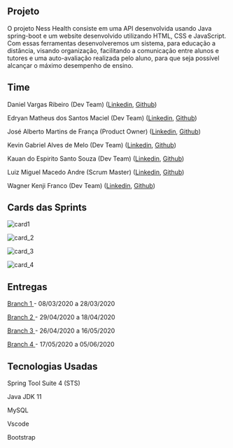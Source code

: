 
## Projeto

O projeto Ness Health consiste em uma API desenvolvida usando Java spring-boot e um website desenvolvido utilizando HTML, CSS e JavaScript. Com essas ferramentas desenvolveremos um sistema, para educação a distância, visando organização, facilitando a comunicação entre alunos e tutores e uma auto-avaliação realizada pelo aluno, para que seja possível alcançar o máximo desempenho de ensino.

## Time

Daniel Vargas Ribeiro (Dev Team)
([Linkedin](https://www.linkedin.com/in/daniel-vargas-8b806a184/),
[Github](https://github.com/DanVargaa))

Edryan Matheus dos Santos Maciel (Dev Team)
([Linkedin](https://www.linkedin.com/in/edryan-maciel-43538b198/),
[Github](https://github.com/edryan25))

José Alberto Martins de França  (Product Owner)
([Linkedin](https://www.linkedin.com/mwlite/in/jos%C3%A9-alberto-martins-de-fran%C3%A7a-041506170),
[Github](https://github.com/BettoFranca))

Kevin Gabriel Alves de Melo (Dev Team)
([Linkedin](https://www.linkedin.com/in/kevin-melo-1004/),
[Github](https://github.com/kevingabrielmelo))

Kauan do Espirito Santo Souza (Dev Team)
([Linkedin](https://www.linkedin.com/in/kauan-souza-284bb71b1/),
[Github](https://github.com/Kauiaiai))

Luiz Miguel Macedo Andre (Scrum Master)
([Linkedin](https://www.linkedin.com/in/luiz-miguel-475347193/),
[Github](https://github.com/Salitop))

Wagner Kenji Franco (Dev Team)
([Linkedin](https://www.linkedin.com/in/wagner-kenji-franco-kamoei-6883791b2/),
[Github](https://github.com/UmCaraDaNet))

## Cards das Sprints

![card1](https://github.com/kevingabrielmelo/nLearning-Team2/blob/master/readme-assets/Card_1.png)

![card_2](https://github.com/kevingabrielmelo/nLearning-Team2/blob/master/readme-assets/Card_2.png)

![card_3](https://github.com/kevingabrielmelo/nLearning-Team2/blob/master/readme-assets/Card_3.png)

![card_4](https://github.com/kevingabrielmelo/nLearning-Team2/blob/master/readme-assets/Card_4.png)

## Entregas

<a href='https://github.com/kevingabrielmelo/nLearning-Team2/tree/sprint_1'> Branch 1 </a>-
08/03/2020 a 28/03/2020

<a href='https://github.com/kevingabrielmelo/nLearning-Team2/tree/sprint_2'> Branch 2 </a>-
29/04/2020 a 18/04/2020	


<a href='https://github.com/kevingabrielmelo/nLearning-Team2/tree/sprint_3'> Branch 3 </a>- 
26/04/2020 a 16/05/2020	


<a href='https://github.com/kevingabrielmelo/nLearning-Team2/tree/sprint_4'> Branch 4 </a>-
17/05/2020 a 05/06/2020

## Tecnologias Usadas

Spring Tool Suite 4 (STS)

Java JDK 11

MySQL

Vscode

Bootstrap
